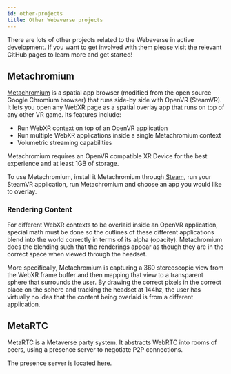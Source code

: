 ```yaml
---
id: other-projects
title: Other Webaverse projects
---
```


There are lots of other projects related to the Webaverse in active development. If you want to get involved with them please visit the relevant GitHub pages to learn more and get started!

## Metachromium

<a href="https://metachromium.com/" target="_blank" rel="noopener noreferrer">Metachromium</a> is a spatial app browser (modified from the open source Google Chromium browser) that runs side-by side with OpenVR (SteamVR). It lets you open any WebXR page as a spatial overlay app that runs on top of any other VR game. Its features include:

- Run WebXR context on top of an OpenVR application
- Run multiple WebXR applications inside a single Metachromium context
- Volumetric streaming capabilities

Metachromium requires an OpenVR compatible XR Device for the best experience and at least 1GB of storage.

To use Metachromium, install it Metachromium through <a href="https://store.steampowered.com/app/685110/Metachromium/" target="_blank" rel="noopener noreferrer">Steam</a>, run your SteamVR application, run Metachromium and choose an app you would like to overlay.

### Rendering Content

For different WebXR contexts to be overlaid inside an OpenVR application, special math must be done so the outlines of these different applications blend into the world correctly in terms of its alpha (opacity). Metachromium does the blending such that the renderings appear as though they are in the correct space when viewed through the headset.

More specifically, Metachromium is capturing a 360 stereoscopic view from the WebXR frame buffer and then mapping that view to a transparent sphere that surrounds the user. By drawing the correct pixels in the correct place on the sphere and tracking the headset at 144hz, the user has virtually no idea that the content being overlaid is from a different application.

## MetaRTC

MetaRTC is a Metaverse party system. It abstracts WebRTC into rooms of peers, using a presence server to negotiate P2P connections.

The presence server is located <a href="https://github.com/exokitxr/exokit-backend" target="_blank" rel="noopener noreferrer">here</a>.

